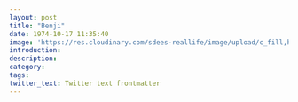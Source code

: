```yaml
---
layout: post
title: "Benji"
date: 1974-10-17 11:35:40
image: 'https://res.cloudinary.com/sdees-reallife/image/upload/c_fill,h_315,w_600/v1541675733/benji-1974.jpg'
introduction:
description:
category:
tags:
twitter_text: Twitter text frontmatter
---
```

